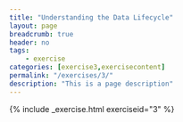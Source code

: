 ```yaml
---
title: "Understanding the Data Lifecycle"
layout: page
breadcrumb: true
header: no
tags:
    - exercise
categories: [exercise3,exercisecontent]
permalink: "/exercises/3/"
description: "This is a page description"
---
```

{% include _exercise.html exerciseid="3" %}